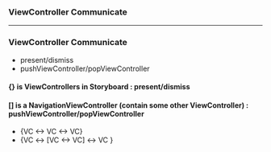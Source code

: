 ### ViewController Communicate

----------------------

### ViewController Communicate
  - present/dismiss
  - pushViewController/popViewController
  
#### {} is ViewControllers in Storyboard : present/dismiss
#### [] is a NavigationViewController (contain some other ViewController) : pushViewController/popViewController

  - {VC <-> VC <-> VC}
  - {VC <-> [VC <-> VC] <-> VC }
  

